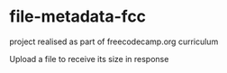 # file-metadata-fcc
project realised as part of freecodecamp.org curriculum

Upload a file to receive its size in response
